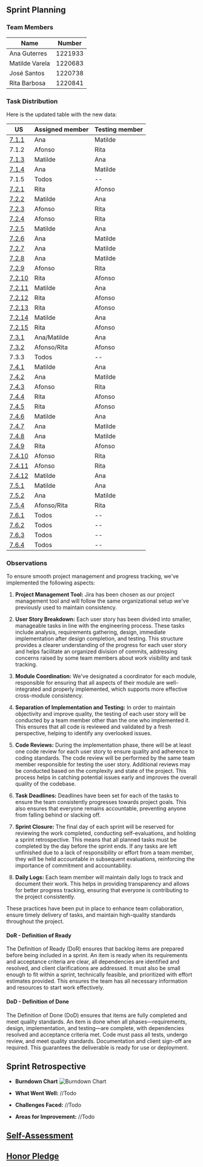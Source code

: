 ## Sprint Planning

### Team Members

| Name           | Number  |
|----------------|---------|
| Ana Guterres   | 1221933 |
| Matilde Varela | 1220683 |
| José Santos    | 1220738 |
| Rita Barbosa   | 1220841 |

### Task Distribution

Here is the updated table with the new data:

| US                                    | Assigned member | Testing member |
|---------------------------------------|-----------------|----------------|
| [7.1.1](1221933/us-7.1.1/readme.md)   | Ana             | Matilde        |
| 7.1.2                                 | Afonso          | Rita           |
| [7.1.3](1220683/us-7.1.3/readme.md)   | Matilde         | Ana            |
| [7.1.4](1221933/us-7.1.4/readme.md)   | Ana             | Matilde        |
| 7.1.5                                 | Todos           | --             |
| [7.2.1](1220841/us-7.2.1/readme.md)   | Rita            | Afonso         |
| [7.2.2](1220683/us-7.2.2/readme.md)   | Matilde         | Ana            |
| [7.2.3](1220738/us-7.2.3/readme.md)   | Afonso          | Rita           |
| [7.2.4](1220738/us-7.2.4/readme.md)   | Afonso          | Rita           |
| [7.2.5](1220683/us-7.2.5/readme.md)   | Matilde         | Ana            |
| [7.2.6](1221933/us-7.2.6/readme.md)   | Ana             | Matilde        |
| [7.2.7](1221933/us-7.2.7/readme.md)   | Ana             | Matilde        |
| [7.2.8](1221933/us-7.2.8/readme.md)   | Ana             | Matilde        |
| [7.2.9](1220738/us-7.2.9/readme.md)   | Afonso          | Rita           |
| [7.2.10](1220841/us-7.2.10/readme.md) | Rita            | Afonso         |
| [7.2.11](1220683/us-7.2.11/readme.md) | Matilde         | Ana            |
| [7.2.12](1220841/us-7.2.12/readme.md) | Rita            | Afonso         |
| [7.2.13](1220841/us-7.2.13/readme.md) | Rita            | Afonso         |
| [7.2.14](1220683/us-7.2.14/readme.md) | Matilde         | Ana            |
| [7.2.15](1220841/us-7.2.15/readme.md) | Rita            | Afonso         |
| [7.3.1](us-7.3.1/readme.md)           | Ana/Matilde     | Ana            |
| [7.3.2](us-7.3.2/readme.md)           | Afonso/Rita     | Afonso         |
| 7.3.3                                 | Todos           | --             |
| [7.4.1](1220683/us-7.4.1/readme.md)   | Matilde         | Ana            |
| [7.4.2](1221933/us-7.4.2/readme.md)   | Ana             | Matilde        |
| [7.4.3](1220738/us-7.4.3/readme.md)   | Afonso          | Rita           |
| [7.4.4](1220841/us-7.4.4/readme.md)   | Rita            | Afonso         |
| [7.4.5](1220841/us-7.4.5/readme.md)   | Rita            | Afonso         |
| [7.4.6](1220683/us-7.4.6/readme.md)   | Matilde         | Ana            |
| [7.4.7](1221933/us-7.4.7/readme.md)   | Ana             | Matilde        |
| [7.4.8](1221933/us-7.4.8/readme.md)   | Ana             | Matilde        |
| [7.4.9](1220841/us-7.4.9/readme.md)   | Rita            | Afonso         |
| [7.4.10](1220738/us-7.4.10/readme.md) | Afonso          | Rita           |
| [7.4.11](1220738/us-7.4.11/readme.md) | Afonso          | Rita           |
| [7.4.12](1220683/us-7.4.12/readme.md) | Matilde         | Ana            |
| [7.5.1](1220683/us-7.5.1/readme.md)   | Matilde         | Ana            |
| [7.5.2](1221933/us-7.5.2/readme.md)   | Ana             | Matilde        |
| [7.5.4](us-7.5.4/readme.md)           | Afonso/Rita     | Rita           |
| [7.6.1](lapr5/us-7.6.1/readme.md)     | Todos           | --             |
| [7.6.2](lapr5/us-7.6.2/readme.md)     | Todos           | --             |
| [7.6.3](lapr5/us-7.6.3/readme.md)     | Todos           | --             |
| [7.6.4](lapr5/us-7.6.4/readme.md)     | Todos           | --             |

### Observations

To ensure smooth project management and progress tracking, we've implemented the following aspects:

1. **Project Management Tool:** Jira has been chosen as our project management tool and will follow the same
   organizational setup we've previously used to maintain consistency.

2. **User Story Breakdown:** Each user story has been divided into smaller, manageable tasks in line with the
   engineering process. These tasks include analysis, requirements gathering, design, immediate implementation after
   design completion, and testing. This structure provides a clearer understanding of the progress for each user story
   and helps facilitate an organized division of commits, addressing concerns raised by some team members about work
   visibility and task tracking.

3. **Module Coordination:** We've designated a coordinator for each module, responsible for ensuring that all aspects of
   their module are well-integrated and properly implemented, which supports more effective cross-module consistency.

4. **Separation of Implementation and Testing:** In order to maintain objectivity and improve quality, the testing of
   each user story will be conducted by a team member other than the one who implemented it. This ensures that all code
   is reviewed and validated by a fresh perspective, helping to identify any overlooked issues.

5. **Code Reviews:** During the implementation phase, there will be at least one code review for each user story to
   ensure quality and adherence to coding standards. The code review will be performed by the same team member
   responsible for testing the user story. Additional reviews may be conducted based on the complexity and state of the
   project. This process helps in catching potential issues early and improves the overall quality of the codebase.

6. **Task Deadlines:** Deadlines have been set for each of the tasks to ensure the team consistently progresses towards
   project goals. This also ensures that everyone remains accountable, preventing anyone from falling behind or slacking
   off.

7. **Sprint Closure:** The final day of each sprint will be reserved for reviewing the work completed, conducting
   self-evaluations, and holding a sprint retrospective. This means that all planned tasks must be completed by the day
   before the sprint ends. If any tasks are left unfinished due to a lack of responsibility or effort from a team
   member, they will be held accountable in subsequent evaluations, reinforcing the importance of commitment and
   accountability.

8. **Daily Logs:** Each team member will maintain daily logs to track and document their work. This helps in providing
   transparency and allows for better progress tracking, ensuring that everyone is contributing to the project
   consistently.

These practices have been put in place to enhance team collaboration, ensure timely delivery of tasks, and maintain
high-quality standards throughout the project.

#### DoR - Definition of Ready

The Definition of Ready (DoR) ensures that backlog items are prepared before being included in a sprint. An item is ready when its requirements and acceptance criteria are clear, all dependencies are identified and resolved, and client clarifications are addressed. It must also be small enough to fit within a sprint, technically feasible, and prioritized with effort estimates provided. This ensures the team has all necessary information and resources to start work effectively.

#### DoD - Definition of Done

The Definition of Done (DoD) ensures that items are fully completed and meet quality standards. An item is done when all phases—requirements, design, implementation, and testing—are complete, with dependencies resolved and acceptance criteria met. Code must pass all tests, undergo review, and meet quality standards. Documentation and client sign-off are required. This guarantees the deliverable is ready for use or deployment.

## Sprint Retrospective

* **Burndown Chart**
![Burndown Chart]()

* **What Went Well:**
//Todo

* **Challenges Faced:**
//Todo

* **Areas for Improvement:**
//Todo

## [Self-Assessment]()

## [Honor Pledge]()
